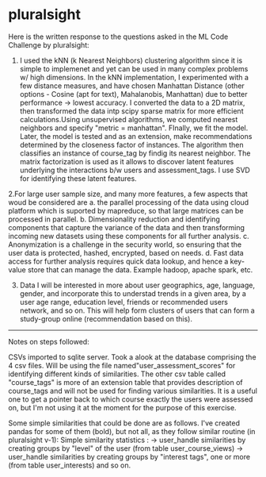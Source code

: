 # pluralsight

Here is the written response to the questions asked in the ML Code Challenge by pluralsight:

1. I used the kNN (k Nearest Neighbors) clustering algorithm since it is simple to implemenet and yet can be used in many complex problems w/ high dimensions. In the kNN implementation, I experimented with a few distance measures, and have chosen Manhattan Distance (other options - Cosine (apt for text), Mahalanobis, Manhattan) due to better performance -> lowest accuracy. I converted the data to a 2D matrix, then transformed the data intp scipy sparse matrix for more efficient calculations.Using unsupervised algorithms, we computed nearest neighbors and specify "metric = manhattan". FInally, we fit the model. Later, the model is tested and as an extension, make recommendations determined by the closeness factor of instances. The algorithm then classifies an instance of course_tag by findig its nearest neighbor.
The matrix factorization is used as it allows to discover latent features underlying the interactions b/w users and assessment_tags. I use SVD for identifying these latent features.


2.For large user sample size, and many more features, a few aspects that woud be considered are 
a. the parallel processing of the data using cloud platform which is suported by mapreduce, so that large matrices can be processed in parallel.
b. Dimensionality reduction and identifying components that capture the variance of the data and then transforming incoming new datasets using these components for all further analysis.
c. Anonymization is a challenge in the security world, so ensuring that the user data is protected, hashed, encrypted, based on needs.
d. Fast data access for further analysis requires quick data lookup, and hence a key-value store that can manage the data. Example hadoop, apache spark, etc.

3. Data I will be interested in more about user geographics, age, language, gender, and incorporate this to understad trends in a given area, by a user age range, education level, friends or recommended users network, and so on. This will help form clusters of users that can form a study-group online (recommendation based on this).

------------------

Notes on steps followed:

CSVs imported to sqlite server.
Took a alook at the database comprising the  4 csv files. Will be using the file named"user_assessment_scores" for identifying different kinds of similarities. The other csv table called "course_tags" is more of an extension table that provides description of course_tags and will not be used for finding various similarities. It is a useful one to get a pointer back to which course exactly the users were assessed on, but I'm not using it at the moment for the purpose of this exercise.

Some simple similarities that could be done are as follows. I've created pandas for some of them (bold), but not all, as they follow similar routine (in pluralsight v-1):
Simple similarity statistics :
-> user_handle similarities by creating groups by "level" of the user (from table user_course_views)
-> user_handle similarities by creating groups by "interest tags", one or more (from table user_interests)
and so on.




